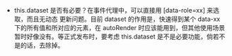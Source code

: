 
 - this.dataset 是否有必要？在事件代理中，可以直接用 [data-role=xx] 来选取，而且无动态
   更新问题。目前 dataset 的作用是，快速得到某个 data-xx 下的所有值和所对应的元素，在
   autoRender 时应该能用到，但其他使用场景暂时好像没有。等正式发布时，要考虑 this.dataset
   是不是必要功能，倘若不是的话，去除掉。
